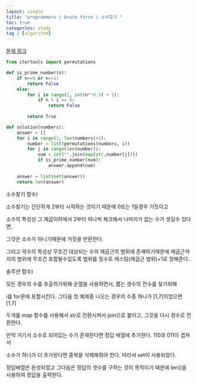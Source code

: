 ```yaml
---
layout: single
title: "programmers / brute force / 소수찾기 "
toc: true
categories: study
tag : [algorithm]
---
```



[문제 링크](https://programmers.co.kr/learn/courses/30/lessons/42839?language=python3)

```python
from itertools import permutations

def is_prime_number(n):
    if n==0 or n==1:                              
        return False
    else:
        for i in range(2, int(n**0.5) + 1): 
            if n % i == 0:                        
                return False
        
        return True                               

def solution(numbers):
    answer = []
    for i in range(1, len(numbers)+1):              
        number = list(permutations(numbers, i))    
        for j in range(len(number)):    
            num = int("".join(map(str,number[j])))
            if is_prime_number(num):                
                answer.append(num)  
    
    answer = list(set(answer))  
    return len(answer)

```

소수찾기 함수)

소수찾기는 간단하게 2부터 시작하는 것이기 때문에 0또는 1일경우 거짓이고

소수의 특성상 그 제곱이하에서 2부터 하나씩 체크해서 나머지가 없는 수가 생길수 있다면,

그것은 소수가 아니기때문에 거짓을 반환한다. 

그리고 약수의 특성상 무조건 대상되는 수의 제곱근의 범위에 존재하기때문에 제곱근까지의 범위에 무조건 포함될수있도록 범위를 정수로 캐스팅(제곱근 범위)+1로 정해준다..

솔루션 함수)

모든 경우의 수를 추출하기위해 순열을 사용하면서, 뽑는 갯수의 전수를 찾기위해

i를 for문에 포함시킨다. 그다음 첫 예제중 나오는 경우의 수중 하나가 [1,7]이었으면  [1,7]

두개를 map 함수를 사용해서 str로 전환시켜서 join으로 붙이고, 그것을 다시 정수로 전환한다.


만약 거기서 소수로 되어있는 수가 존재한다면 정답 배열에 추가한다. 110과 011이 겹쳐서

소수가 하나가 더 추가된다면 중복을 삭제해줘야 한다. 따라서 set이 사용되었다.

정답배열은 완성되었고 그다음은 정답의 갯수를 구하는 것이 목적이기 때문에 len()을 사용하여 정답을 출력한다.


